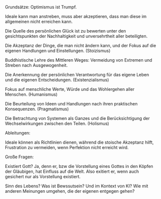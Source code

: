 Grundsätze:
Optimismus ist Trumpf.

Ideale kann man anstreben, muss aber akzeptieren, dass man diese im allgemeinen nicht erreichen kann.

Die Quelle des persönlichen Glück ist zu bewerten unter den gesichtspunkten der Nachhaltigkeit und unversehrtheit aller beteiligten.

Die Akzeptanz der Dinge, die man nicht ändern kann, und der Fokus auf die eigenen Handlungen und Einstellungen. (Stoizismus)

Buddhistische Lehre des Mittleren Weges: Vermeidung von Extremen und Streben nach Ausgewogenheit.

Die Anerkennung der persönlichen Verantwortung für das eigene Leben und die eigenen Entscheidungen. (Existenzialismus)

Fokus auf menschliche Werte, Würde und das Wohlergehen aller Menschen. (Humanismus)

Die Beurteilung von Ideen und Handlungen nach ihren praktischen Konsequenzen. (Pragmatismus)

Die Betrachtung von Systemen als Ganzes und die Berücksichtigung der Wechselwirkungen zwischen den Teilen. (Holismus)

Ableitungen:

Ideale können als Richtlinien dienen, während die stoische Akzeptanz hilft, Frustration zu vermeiden, wenn Perfektion nicht erreicht wird.

Große Fragen:

Existiert Gott?
Ja, denn er, bzw die Vorstellung eines Gottes in den Köpfen der Gläubigen, hat Einfluss auf die Welt. Also exitiert er, wenn auch gesichert nur als Vorstellung existiert.

Sinn des Lebens?
Was ist Bewssutsein? Und im Kontext von KI?
Wie mit anderen Meinungen umgehen, die der eigenen entgegen gehen?
